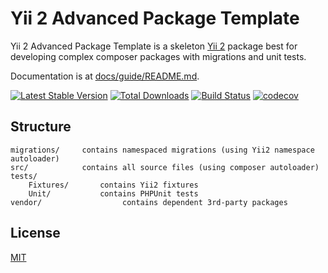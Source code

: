 # Yii 2 Advanced Package Template


Yii 2 Advanced Package Template is a skeleton [Yii 2](http://www.yiiframework.com/) package best for
developing complex composer packages with migrations and unit tests.

Documentation is at [docs/guide/README.md](docs/guide/README.md).

[![Latest Stable Version](https://poser.pugx.org/horat1us/yii2-advanced-package/v/stable.png)](https://packagist.org/packages/horat1us/yii2-advanced-package)
[![Total Downloads](https://poser.pugx.org/horat1us/yii2-advanced-package/downloads.png)](https://packagist.org/packages/horat1us/yii2-advanced-package)
[![Build Status](https://travis-ci.org/horat1us/yii2-advanced-package.svg?branch=master)](https://travis-ci.org/horat1us/yii2-advanced-package)
[![codecov](https://codecov.io/gh/Horat1us/yii2-advanced-package/branch/master/graph/badge.svg)](https://codecov.io/gh/Horat1us/yii2-advanced-package)

## Structure

```
migrations/     contains namespaced migrations (using Yii2 namespace autoloader)
src/            contains all source files (using composer autoloader)
tests/
    Fixtures/       contains Yii2 fixtures
    Unit/           contains PHPUnit tests 
vendor/                  contains dependent 3rd-party packages
```
## License
[MIT](./LICENSE)